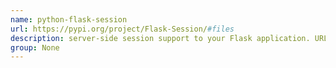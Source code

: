 ```yaml
---
name: python-flask-session
url: https://pypi.org/project/Flask-Session/#files
description: server-side session support to your Flask application. URL : https://pypi.org/project/Flask-Session/#files Groups : None
group: None
---
```

